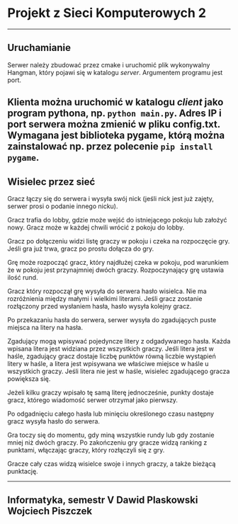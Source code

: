 # Projekt z Sieci Komputerowych 2
---
## Uruchamianie

Serwer należy zbudować przez cmake i uruchomić plik wykonywalny Hangman, który pojawi się w katalogu *server*. Argumentem programu jest port.

Klienta można uruchomić w katalogu *client* jako program pythona, np. `python main.py`. Adres IP i port serwera można zmienić w pliku config.txt. Wymagana jest biblioteka pygame, którą można zainstalować np. przez polecenie `pip install pygame`.
---
## Wisielec przez sieć

Gracz łączy się do serwera i wysyła swój nick (jeśli nick jest już zajęty,
serwer prosi o podanie innego nicku).

Gracz trafia do lobby, gdzie może wejść do istniejącego pokoju lub założyć nowy. Gracz może w każdej chwili wrócić z pokoju do lobby.

Gracz po dołączeniu widzi listę graczy w pokoju i czeka na rozpoczęcie gry. Jeśli gra już trwa, gracz po prostu dołącza do gry.

Grę może rozpocząć gracz, który najdłużej czeka w pokoju, pod warunkiem że w pokoju jest przynajmniej dwóch graczy. Rozpoczynający grę ustawia ilość rund.

Gracz który rozpoczął grę wysyła do serwera hasło wisielca. Nie ma rozróżnienia między małymi i wielkimi literami. Jeśli gracz zostanie rozłączony przed wysłaniem hasła, hasło wysyła kolejny gracz.

Po przekazaniu hasła do serwera, serwer wysyła do zgadujących puste miejsca na litery na hasła.

Zgadujący mogą wpisywać pojedyncze litery z odgadywanego hasła. Każda wpisana litera jest widziana przez wszystkich graczy. Jeśli litera jest w haśle, zgadujący gracz dostaje liczbę punktów równą liczbie wystąpień litery w haśle, a litera jest wpisywana we właściwe miejsce w haśle u wszystkich graczy. Jeśli litera nie jest w haśle, wisielec zgadującego gracza powiększa się.

Jeżeli kilku graczy wpisało tę samą literę jednocześnie, punkty dostaje gracz, którego wiadomość serwer otrzymał jako pierwszy.

Po odgadnięciu całego hasła lub minięciu określonego czasu następny gracz wysyła hasło do serwera.

Gra toczy się do momentu, gdy miną wszystkie rundy lub gdy zostanie mniej niż dwóch graczy. Po zakończeniu gry gracze widzą ranking z punktami, włączając graczy, który rozłączyli się z gry.

Gracze cały czas widzą wisielce swoje i innych graczy, a także bieżącą punktację.

---
Informatyka, semestr V
Dawid Plaskowski
Wojciech Piszczek
---
